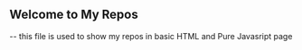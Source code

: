 ## Welcome to My Repos 

-- this file is used to show my repos in basic HTML and Pure Javasript page 